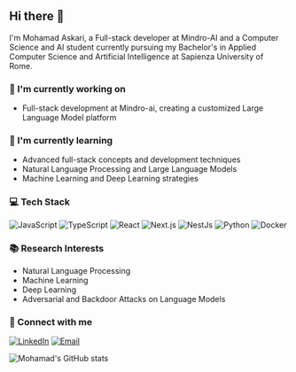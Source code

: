 ## Hi there 👋

I'm Mohamad Askari, a Full-stack developer at Mindro-AI and a Computer Science and AI student currently pursuing my Bachelor's in Applied Computer Science and Artificial Intelligence at Sapienza University of Rome.

### 🔭 I'm currently working on
- Full-stack development at Mindro-ai, creating a customized Large Language Model platform

### 🌱 I'm currently learning
- Advanced full-stack concepts and development techniques
- Natural Language Processing and Large Language Models
- Machine Learning and Deep Learning strategies

### 💻 Tech Stack
![JavaScript](https://img.shields.io/badge/-JavaScript-black?style=flat-square&logo=javascript)
![TypeScript](https://img.shields.io/badge/-TypeScript-007ACC?style=flat-square&logo=typescript)
![React](https://img.shields.io/badge/-React-black?style=flat-square&logo=react)
![Next.js](https://img.shields.io/badge/-Next.js-black?style=flat-square&logo=next.js)
![NestJs](https://img.shields.io/badge/-Python-black?style=flat-square&logo=nestjs)
![Python](https://img.shields.io/badge/-Python-black?style=flat-square&logo=Python)
![Docker](https://img.shields.io/badge/-Docker-black?style=flat-square&logo=docker)


### 📚 Research Interests
- Natural Language Processing
- Machine Learning
- Deep Learning
- Adversarial and Backdoor Attacks on Language Models

### 🤝 Connect with me
[![LinkedIn](https://img.shields.io/badge/-LinkedIn-blue?style=flat-square&logo=Linkedin&logoColor=white)](https://www.linkedin.com/in/mohamadaskari)
[![Email](https://img.shields.io/badge/-Email-red?style=flat-square&logo=Gmail&logoColor=white)](mailto:mohamadaskari.ap@gmail.com)


![Mohamad's GitHub stats](https://github-readme-stats.vercel.app/api?username=MohamadAskari&show_icons=true&theme=radical)
